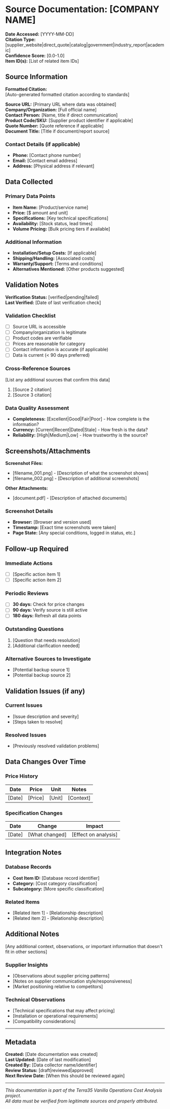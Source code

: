 # Source Documentation: [COMPANY NAME]

**Date Accessed:** [YYYY-MM-DD]  
**Citation Type:** [supplier_website|direct_quote|catalog|government|industry_report|academic]  
**Confidence Score:** [0.0-1.0]  
**Item ID(s):** [List of related item IDs]

## Source Information

**Formatted Citation:**  
[Auto-generated formatted citation according to standards]

**Source URL:** [Primary URL where data was obtained]  
**Company/Organization:** [Full official name]  
**Contact Person:** [Name, title if direct communication]  
**Product Code/SKU:** [Supplier product identifier if applicable]  
**Quote Number:** [Quote reference if applicable]  
**Document Title:** [Title if document/report source]  

### Contact Details (if applicable)
- **Phone:** [Contact phone number]
- **Email:** [Contact email address]  
- **Address:** [Physical address if relevant]

## Data Collected

### Primary Data Points
- **Item Name:** [Product/service name]
- **Price:** [$ amount and unit]
- **Specifications:** [Key technical specifications]
- **Availability:** [Stock status, lead times]
- **Volume Pricing:** [Bulk pricing tiers if available]

### Additional Information
- **Installation/Setup Costs:** [If applicable]
- **Shipping/Handling:** [Associated costs]
- **Warranty/Support:** [Terms and conditions]
- **Alternatives Mentioned:** [Other products suggested]

## Validation Notes

**Verification Status:** [verified|pending|failed]  
**Last Verified:** [Date of last verification check]

### Validation Checklist
- [ ] Source URL is accessible
- [ ] Company/organization is legitimate
- [ ] Product codes are verifiable
- [ ] Prices are reasonable for category
- [ ] Contact information is accurate (if applicable)
- [ ] Data is current (< 90 days preferred)

### Cross-Reference Sources
[List any additional sources that confirm this data]
1. [Source 2 citation]
2. [Source 3 citation]

### Data Quality Assessment
- **Completeness:** [Excellent|Good|Fair|Poor] - How complete is the information?
- **Currency:** [Current|Recent|Dated|Stale] - How fresh is the data?
- **Reliability:** [High|Medium|Low] - How trustworthy is the source?

## Screenshots/Attachments

**Screenshot Files:**
- [filename_001.png] - [Description of what the screenshot shows]
- [filename_002.png] - [Description of additional screenshots]

**Other Attachments:**
- [document.pdf] - [Description of attached documents]

### Screenshot Details
- **Browser:** [Browser and version used]
- **Timestamp:** [Exact time screenshots were taken]  
- **Page State:** [Any special conditions, logged in status, etc.]

## Follow-up Required

### Immediate Actions
- [ ] [Specific action item 1]
- [ ] [Specific action item 2]

### Periodic Reviews
- [ ] **30 days:** Check for price changes
- [ ] **90 days:** Verify source is still active
- [ ] **180 days:** Refresh all data points

### Outstanding Questions
1. [Question that needs resolution]
2. [Additional clarification needed]

### Alternative Sources to Investigate
- [Potential backup source 1]  
- [Potential backup source 2]

## Validation Issues (if any)

### Current Issues
- [Issue description and severity]
- [Steps taken to resolve]

### Resolved Issues  
- [Previously resolved validation problems]

## Data Changes Over Time

### Price History
| Date | Price | Unit | Notes |
|------|-------|------|-------|
| [Date] | [Price] | [Unit] | [Context] |

### Specification Changes
| Date | Change | Impact |
|------|--------|--------|
| [Date] | [What changed] | [Effect on analysis] |

## Integration Notes

### Database Records
- **Cost Item ID:** [Database record identifier]
- **Category:** [Cost category classification]  
- **Subcategory:** [More specific classification]

### Related Items
- [Related item 1] - [Relationship description]
- [Related item 2] - [Relationship description]

## Additional Notes

[Any additional context, observations, or important information that doesn't fit in other sections]

### Supplier Insights
- [Observations about supplier pricing patterns]
- [Notes on supplier communication style/responsiveness]
- [Market positioning relative to competitors]

### Technical Observations  
- [Technical specifications that may affect pricing]
- [Installation or operational requirements]
- [Compatibility considerations]

---

## Metadata

**Created:** [Date documentation was created]  
**Last Updated:** [Date of last modification]  
**Created By:** [Data collector name/identifier]  
**Review Status:** [draft|reviewed|approved]  
**Next Review Date:** [When this should be reviewed again]

---

*This documentation is part of the Terra35 Vanilla Operations Cost Analysis project.*  
*All data must be verified from legitimate sources and properly attributed.*